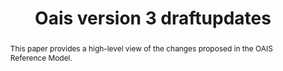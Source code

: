 ---
abstract: This paper provides a high-level view of the changes proposed in the OAIS
  Reference Model.
creators:
- Conrad, Mark
- Zierau, Eld
- Giaretta, David
- Engel, Felix
- Longstreth, Terry
- Garrett, John
- Hughes, J Steven
- Hemmje, Matthias
date: null
document_url: https://services.phaidra.univie.ac.at/api/object/o:1079787/download
grand_parent: iPRES
institutions: []
keywords: []
landing_page_url: https://phaidra.univie.ac.at/o:1079787
language: eng
layout: publication
license: CC BY 4.0 International
notes_url: null
parent: iPRES 2019
presentation_url: null
publication_type: paper
size: 259881
source_name: iPRES
title: 'Oais version 3 draftupdates '
year: 2019
---
